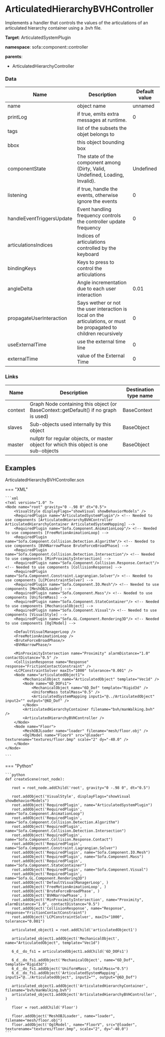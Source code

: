 <!-- generate_doc -->
# ArticulatedHierarchyBVHController

Implements a handler that controls the values of the articulations of an articulated hierarchy container using a .bvh file.


__Target__: ArticulatedSystemPlugin

__namespace__: sofa::component::controller

__parents__:

- ArticulatedHierarchyController

### Data

<table>
    <thead>
        <tr>
            <th>Name</th>
            <th>Description</th>
            <th>Default value</th>
        </tr>
    </thead>
    <tbody>
	<tr>
		<td>name</td>
		<td>
object name
		</td>
		<td>unnamed</td>
	</tr>
	<tr>
		<td>printLog</td>
		<td>
if true, emits extra messages at runtime.
		</td>
		<td>0</td>
	</tr>
	<tr>
		<td>tags</td>
		<td>
list of the subsets the objet belongs to
		</td>
		<td></td>
	</tr>
	<tr>
		<td>bbox</td>
		<td>
this object bounding box
		</td>
		<td></td>
	</tr>
	<tr>
		<td>componentState</td>
		<td>
The state of the component among (Dirty, Valid, Undefined, Loading, Invalid).
		</td>
		<td>Undefined</td>
	</tr>
	<tr>
		<td>listening</td>
		<td>
if true, handle the events, otherwise ignore the events
		</td>
		<td>0</td>
	</tr>
	<tr>
		<td>handleEventTriggersUpdate</td>
		<td>
Event handling frequency controls the controller update frequency
		</td>
		<td>0</td>
	</tr>
	<tr>
		<td>articulationsIndices</td>
		<td>
Indices of articulations controlled by the keyboard
		</td>
		<td></td>
	</tr>
	<tr>
		<td>bindingKeys</td>
		<td>
Keys to press to control the articulations
		</td>
		<td></td>
	</tr>
	<tr>
		<td>angleDelta</td>
		<td>
Angle incrementation due to each user interaction
		</td>
		<td>0.01</td>
	</tr>
	<tr>
		<td>propagateUserInteraction</td>
		<td>
Says wether or not the user interaction is local on the articulations, or must be propagated to children recursively
		</td>
		<td>0</td>
	</tr>
	<tr>
		<td>useExternalTime</td>
		<td>
use the external time line
		</td>
		<td>0</td>
	</tr>
	<tr>
		<td>externalTime</td>
		<td>
 value of the External Time
		</td>
		<td>0</td>
	</tr>

</tbody>
</table>

### Links


| Name | Description | Destination type name |
| ---- | ----------- | --------------------- |
|context|Graph Node containing this object (or BaseContext::getDefault() if no graph is used)|BaseContext|
|slaves|Sub-objects used internally by this object|BaseObject|
|master|nullptr for regular objects, or master object for which this object is one sub-objects|BaseObject|

## Examples 

ArticulatedHierarchyBVHController.scn

=== "XML"

    ```xml
    <?xml version="1.0" ?>
    <Node name="root" gravity="0 -.98 0" dt="0.5">
        <VisualStyle displayFlags="showVisual showBehaviorModels" />
        <RequiredPlugin name="ArticulatedSystemPlugin"/> <!-- Needed to use components [ArticulatedHierarchyBVHController ArticulatedHierarchyContainer ArticulatedSystemMapping] -->
        <RequiredPlugin name="Sofa.Component.AnimationLoop"/> <!-- Needed to use components [FreeMotionAnimationLoop] -->
        <RequiredPlugin name="Sofa.Component.Collision.Detection.Algorithm"/> <!-- Needed to use components [BVHNarrowPhase BruteForceBroadPhase] -->
        <RequiredPlugin name="Sofa.Component.Collision.Detection.Intersection"/> <!-- Needed to use components [MinProximityIntersection] -->
        <RequiredPlugin name="Sofa.Component.Collision.Response.Contact"/> <!-- Needed to use components [CollisionResponse] -->
        <RequiredPlugin name="Sofa.Component.Constraint.Lagrangian.Solver"/> <!-- Needed to use components [LCPConstraintSolver] -->
        <RequiredPlugin name="Sofa.Component.IO.Mesh"/> <!-- Needed to use components [MeshOBJLoader] -->
        <RequiredPlugin name="Sofa.Component.Mass"/> <!-- Needed to use components [UniformMass] -->
        <RequiredPlugin name="Sofa.Component.StateContainer"/> <!-- Needed to use components [MechanicalObject] -->
        <RequiredPlugin name="Sofa.Component.Visual"/> <!-- Needed to use components [VisualStyle] -->
        <RequiredPlugin name="Sofa.GL.Component.Rendering3D"/> <!-- Needed to use components [OglModel] -->
    
        <DefaultVisualManagerLoop />
        <FreeMotionAnimationLoop />
        <BruteForceBroadPhase/>
        <BVHNarrowPhase/>
    
        <MinProximityIntersection name="Proximity" alarmDistance="1.0" contactDistance="0.5" />
        <CollisionResponse name="Response" response="FrictionContactConstraint" />
        <LCPConstraintSolver maxIt="1000" tolerance="0.001" />
        <Node name="articulatedObject1">
            <MechanicalObject name="ArticulatedObject" template="Vec1d" />
            <Node name="6D_DOFs1">
                <MechanicalObject name="6D_Dof" template="Rigid3d" />
                <UniformMass totalMass="0.5" />
                <ArticulatedSystemMapping input1="@../ArticulatedObject" input2="" output="@6D_Dof" />
            </Node>
            <ArticulatedHierarchyContainer filename="bvh/manWalking.bvh" />
            <ArticulatedHierarchyBVHController />
        </Node>
        <Node name="Floor">
            <MeshOBJLoader name="loader" filename="mesh/floor.obj" />
            <OglModel name="FloorV" src="@loader" texturename="textures/floor.bmp" scale="2" dy="-40.0" />
        </Node>
    </Node>

    ```

=== "Python"

    ```python
    def createScene(root_node):

       root = root_node.addChild('root', gravity="0 -.98 0", dt="0.5")

       root.addObject('VisualStyle', displayFlags="showVisual showBehaviorModels")
       root.addObject('RequiredPlugin', name="ArticulatedSystemPlugin")
       root.addObject('RequiredPlugin', name="Sofa.Component.AnimationLoop")
       root.addObject('RequiredPlugin', name="Sofa.Component.Collision.Detection.Algorithm")
       root.addObject('RequiredPlugin', name="Sofa.Component.Collision.Detection.Intersection")
       root.addObject('RequiredPlugin', name="Sofa.Component.Collision.Response.Contact")
       root.addObject('RequiredPlugin', name="Sofa.Component.Constraint.Lagrangian.Solver")
       root.addObject('RequiredPlugin', name="Sofa.Component.IO.Mesh")
       root.addObject('RequiredPlugin', name="Sofa.Component.Mass")
       root.addObject('RequiredPlugin', name="Sofa.Component.StateContainer")
       root.addObject('RequiredPlugin', name="Sofa.Component.Visual")
       root.addObject('RequiredPlugin', name="Sofa.GL.Component.Rendering3D")
       root.addObject('DefaultVisualManagerLoop', )
       root.addObject('FreeMotionAnimationLoop', )
       root.addObject('BruteForceBroadPhase', )
       root.addObject('BVHNarrowPhase', )
       root.addObject('MinProximityIntersection', name="Proximity", alarmDistance="1.0", contactDistance="0.5")
       root.addObject('CollisionResponse', name="Response", response="FrictionContactConstraint")
       root.addObject('LCPConstraintSolver', maxIt="1000", tolerance="0.001")

       articulated_object1 = root.addChild('articulatedObject1')

       articulated_object1.addObject('MechanicalObject', name="ArticulatedObject", template="Vec1d")

       6_d__do_fs1 = articulatedObject1.addChild('6D_DOFs1')

       6_d__do_fs1.addObject('MechanicalObject', name="6D_Dof", template="Rigid3d")
       6_d__do_fs1.addObject('UniformMass', totalMass="0.5")
       6_d__do_fs1.addObject('ArticulatedSystemMapping', input1="@../ArticulatedObject", input2="", output="@6D_Dof")

       articulated_object1.addObject('ArticulatedHierarchyContainer', filename="bvh/manWalking.bvh")
       articulated_object1.addObject('ArticulatedHierarchyBVHController', )

       floor = root.addChild('Floor')

       floor.addObject('MeshOBJLoader', name="loader", filename="mesh/floor.obj")
       floor.addObject('OglModel', name="FloorV", src="@loader", texturename="textures/floor.bmp", scale="2", dy="-40.0")
    ```

